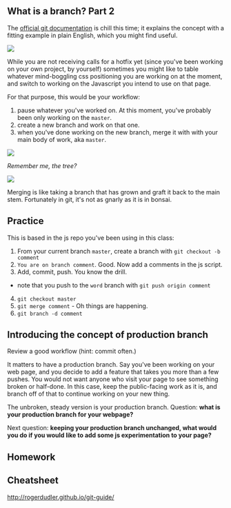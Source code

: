 ## What is a branch? Part 2

The [official git documentation](http://git-scm.com/book/en/v2/Git-Branching-Basic-Branching-and-Merging) is chill this time; it explains the concept with a fitting example in plain English, which you might find useful. 

![](http://cl.ly/image/1R292Y0h3K3Z/Screen%20Shot%202015-03-16%20at%203.59.22%20PM.png)

While you are not receiving calls for a hotfix yet (since you've been working on your own project, by yourself) sometimes you might like to table whatever mind-boggling css positioning you are working on at the moment, and switch to working on the Javascript you intend to use on that page.

For that purpose, this would be your workflow:

1. pause whatever you've worked on. At this moment, you've probably been only working on the `master`.
2. create a new branch and work on that one.
3. when you've done working on the new branch, merge it with with your main body of work, aka `master`.

![](https://farm3.staticflickr.com/2041/2211169294_e20eb51487.jpg)

_Remember me, the tree?_

![](http://www.bonsaiprimer.com/grafting/graftbranch.gif)

Merging is like taking a branch that has grown and graft it back to the main stem. Fortunately in git, it's not as gnarly as it is in bonsai.

## Practice

This is based in the js repo you've been using in this class:

1. From your current branch `master`, create a branch with `git checkout -b comment`
2. `You are on branch comment`. Good. Now add a comments in the js script.
3. Add, commit, push. You know the drill.
  - note that you push to the `word` branch with `git push origin comment`
4. `git checkout master`
5. `git merge comment` - Oh things are happening.
6. `git branch -d comment`

## Introducing the concept of production branch

Review a good workflow (hint: commit often.)

It matters to have a production branch. Say you've been working on your web page, and you decide to add a feature that takes you more than a few pushes. You would not want anyone who visit your page to see something broken or half-done. In this case, keep the public-facing work as it is, and branch off of that to continue working on your new thing.

The unbroken, steady version is your production branch. Question: **what is your production branch for your webpage?**

Next question: **keeping your production branch unchanged, what would you do if you would like to add some js experimentation to your page?**

## Homework

## Cheatsheet

http://rogerdudler.github.io/git-guide/
